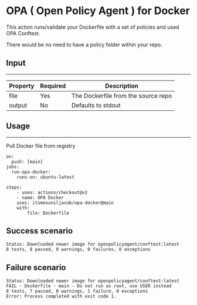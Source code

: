 # OPA ( Open Policy Agent ) for Docker

This action runs/validate your Dockerfile with a set of policies and used OPA Conftest.

There would be no need to have a policy folder within your repo.

## Input
---------------

| Property    	|  Required 	|  Description 	| 
|---	|---	|---	|
| file  	|  Yes 	|  The Dockerfile from the source repo	|
| output  	|  No 	|  Defaults to stdout 	| 


## Usage
------------------

Pull Docker file from registry

```
on:
  push: [main]
jobs:
  run-opa-docker:
    runs-on: ubuntu-latest

steps:
    - uses: actions/checkout@v2
    - name: OPA Docker
    uses: itsmesuniljacob/opa-docker@main
    with:
        file: Dockerfile
```

## Success scenario

```
Status: Downloaded newer image for openpolicyagent/conftest:latest
8 tests, 8 passed, 0 warnings, 0 failures, 0 exceptions
```

## Failure scenario
```
Status: Downloaded newer image for openpolicyagent/conftest:latest
FAIL - Dockerfile - main - Do not run as root, use USER instead
8 tests, 7 passed, 0 warnings, 1 failure, 0 exceptions
Error: Process completed with exit code 1.
```